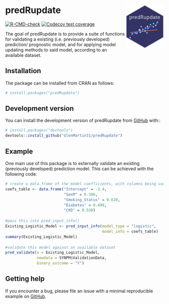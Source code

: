 
<!-- README.md is generated from README.Rmd. Please edit that file -->

# predRupdate <a href="https://glenmartin31.github.io/predRupdate/"><img src="man/figures/logo.png" align="right" height="139" /></a>

<!-- badges: start -->

[![R-CMD-check](https://github.com/GlenMartin31/predRupdate/actions/workflows/R-CMD-check.yaml/badge.svg)](https://github.com/GlenMartin31/predRupdate/actions/workflows/R-CMD-check.yaml)
[![Codecov test
coverage](https://codecov.io/gh/GlenMartin31/predRupdate/branch/master/graph/badge.svg)](https://app.codecov.io/gh/GlenMartin31/predRupdate?branch=master)
<!-- badges: end -->

The goal of predRupdate is to provide a suite of functions for
validating a existing (i.e. previously developed) prediction/ prognostic
model, and for applying model updating methods to said model, according
to an available dataset.

## Installation

The package can be installed from CRAN as follows:

``` r
# install.packages("predRupdate")
```

## Development version

You can install the development version of predRupdate from
[GitHub](https://github.com/) with::

``` r
# install.packages("devtools")
devtools::install_github("GlenMartin31/predRupdate")
```

## Example

One main use of this package is to externally validate an existing
(previously developed) prediction model. This can be achieved with the
following code:

``` r
# create a data.frame of the model coefficients, with columns being variables
coefs_table <- data.frame("Intercept" = -3.4,
                          "SexM" = 0.306,
                          "Smoking_Status" = 0.628,
                          "Diabetes" = 0.499,
                          "CKD" = 0.538)

#pass this into pred_input_info()
Existing_Logistic_Model <- pred_input_info(model_type = "logistic",
                                           model_info = coefs_table)
summary(Existing_Logistic_Model)

#validate this model against an available dataset
pred_validate(x = Existing_Logistic_Model,
              newdata = SYNPM$ValidationData,
              binary_outcome = "Y")
```

## Getting help

If you encounter a bug, please file an issue with a minimal reproducible
example on [GitHub](https://github.com/GlenMartin31/predRupdate).
